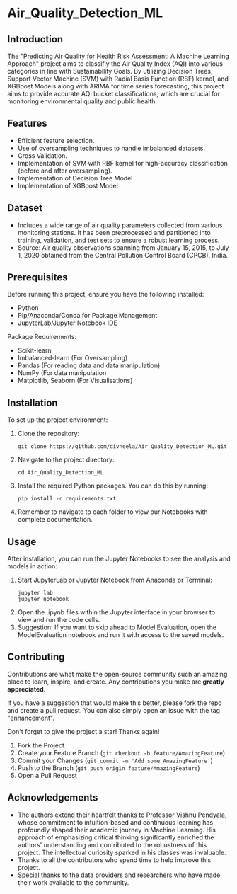 # Air_Quality_Detection_ML

## Introduction
The "Predicting Air Quality for Health Risk Assessment: A Machine Learning Approach" project aims to classifiy the Air Quality Index (AQI) into various categories in line with Sustainability Goals. By utilizing  Decision Trees, Support Vector Machine (SVM) with Radial Basis Function (RBF) kernel, and XGBoost Models along with ARIMA for time series forecasting, this project aims to provide accurate AQI bucket classifications, which are crucial for monitoring environmental quality and public health.

## Features
- Efficient feature selection.
- Use of oversampling techniques to handle imbalanced datasets.
- Cross Validation.
- Implementation of SVM with RBF kernel for high-accuracy classification (before and after oversampling).
- Implementation of Decision Tree Model
- Implementation of XGBoost Model

## Dataset
- Includes a wide range of air quality parameters collected from various monitoring stations. It has been preprocessed and partitioned into training, validation, and test sets to ensure a robust learning process.
- Source: Air quality observations spanning from January 15, 2015, to July 1, 2020 obtained from the Central Pollution Control Board (CPCB), India. 

## Prerequisites
Before running this project, ensure you have the following installed:
- Python
- Pip/Anaconda/Conda for Package Management
- JupyterLab/Jupyter Notebook IDE

Package Requirements:
- Scikit-learn
- Imbalanced-learn (For Oversampling)
- Pandas (For reading data and data manipulation)
- NumPy (For data manipulation
- Matplotlib, Seaborn (For Visualisations)

## Installation
To set up the project environment:

1. Clone the repository:
   ```shell
   git clone https://github.com/divneela/Air_Quality_Detection_ML.git

2. Navigate to the project directory:
   ```shell
   cd Air_Quality_Detection_ML

3. Install the required Python packages. You can do this by running:
   ```shell
   pip install -r requirements.txt

5. Remember to navigate to each folder to view our Notebooks with complete documentation.

## Usage

After installation, you can run the Jupyter Notebooks to see the analysis and models in action:
1. Start JupyterLab or Jupyter Notebook from Anaconda or Terminal:
   ```shell
   jupyter lab
   jupyter notebook
2. Open the .ipynb files within the Jupyter interface in your browser to view and run the code cells.
3. Suggestion: If you want to skip ahead to Model Evaluation, open the ModelEvaluation notebook and run it with access to the saved models.

## Contributing
Contributions are what make the open-source community such an amazing place to learn, inspire, and create. Any contributions you make are **greatly appreciated**.

If you have a suggestion that would make this better, please fork the repo and create a pull request. You can also simply open an issue with the tag "enhancement".

Don't forget to give the project a star! Thanks again!

1. Fork the Project
2. Create your Feature Branch (`git checkout -b feature/AmazingFeature`)
3. Commit your Changes (`git commit -m 'Add some AmazingFeature'`)
4. Push to the Branch (`git push origin feature/AmazingFeature`)
5. Open a Pull Request

## Acknowledgements
* The authors extend their heartfelt thanks to Professor Vishnu Pendyala, whose commitment to intuition-based and continuous learning has profoundly shaped their academic journey in Machine Learning. His approach of emphasizing critical thinking significantly enriched the authors' understanding and contributed to the robustness of this project. The intellectual curiosity sparked in his classes was invaluable.
* Thanks to all the contributors who spend time to help improve this project.
* Special thanks to the data providers and researchers who have made their work available to the community.
